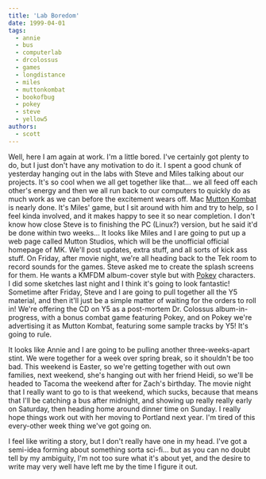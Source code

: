 ```yaml
---
title: 'Lab Boredom'
date: 1999-04-01
tags:
  - annie
  - bus
  - computerlab
  - drcolossus
  - games
  - longdistance
  - miles
  - muttonkombat
  - bookofbug
  - pokey
  - steve
  - yellow5
authors:
  - scott
---
```


Well, here I am again at work. I'm a little bored. I've certainly got plenty to do, but I just don't have any motivation to do it. I spent a good chunk of yesterday hanging out in the labs with Steve and Miles talking about our projects. It's so cool when we all get together like that… we all feed off each other's energy and then we all run back to our computers to quickly do as much work as we can before the excitement wears off. Mac [Mutton Kombat](http://spaceninja.local/downloads/mk/) is nearly done. It's Miles' game, but I sit around with him and try to help, so I feel kinda involved, and it makes happy to see it so near completion. I don't know how close Steve is to finishing the PC (Linux?) version, but he said it'd be done within two weeks… It looks like Miles and I are going to put up a web page called Mutton Studios, which will be the unofficial official homepage of MK. We'll post updates, extra stuff, and all sorts of kick ass stuff. On Friday, after movie night, we're all heading back to the Tek room to record sounds for the games. Steve asked me to create the splash screens for them. He wants a KMFDM album-cover style but with [Pokey](http://yellow5.com/pokey/) characters. I did some sketches last night and I think it's going to look fantastic! Sometime after Friday, Steve and I are going to pull together all the Y5 material, and then it'll just be a simple matter of waiting for the orders to roll in! We're offering the CD on Y5 as a post-mortem Dr. Colossus album-in-progress, with a bonus combat game featuring Pokey, and on Pokey we're advertising it as Mutton Kombat, featuring some sample tracks by Y5! It's going to rule.

It looks like Annie and I are going to be pulling another three-weeks-apart stint. We were together for a week over spring break, so it shouldn't be too bad. This weekend is Easter, so we're getting together with out own families, next weekend, she's hanging out with her friend Heidi, so we'll be headed to Tacoma the weekend after for Zach's birthday. The movie night that I really want to go to is that weekend, which sucks, because that means that I'll be catching a bus after midnight, and showing up really really early on Saturday, then heading home around dinner time on Sunday. I really hope things work out with her moving to Portland next year. I'm tired of this every-other week thing we've got going on.

I feel like writing a story, but I don't really have one in my head. I've got a semi-idea forming about something sorta sci-fi… but as you can no doubt tell by my ambiguity, I'm not too sure what it's about yet, and the desire to write may very well have left me by the time I figure it out.
